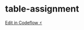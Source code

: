 # table-assignment

[Edit in Codeflow ⚡️](https://stackblitz.com/~/github.com/vanshika345/table-assignment)